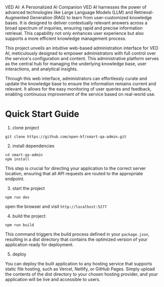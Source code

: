 VED AI: A Personalized AI Companion
VED AI harnesses the power of advanced technologies like Large Language Models (LLM) and Retrieval-Augmented Generation (RAG) to learn from user-customized knowledge bases. It is designed to deliver contextually relevant answers across a broad spectrum of inquiries, ensuring rapid and precise information retrieval. This capability not only enhances user experience but also supports a more efficient knowledge management process.

This project unveils an intuitive web-based administration interface for VED AI, meticulously designed to empower administrators with full control over the service's configuration and content. This administrative platform serves as the central hub for managing the underlying knowledge base, user interactions, and analytical insights.

Through this web interface, administrators can effortlessly curate and update the knowledge base to ensure the information remains current and relevant. It allows for the easy monitoring of user queries and feedback, enabling continuous improvement of the service based on real-world use.

# Quick Start Guide

1. clone project

```shell
git clone https://github.com/open-kf/smart-qa-admin.git
```

2. install dependencies

```shell
cd smart-qa-admin
npm install
```

This step is crucial for directing your application to the correct server location, ensuring that all API requests are routed to the appropriate endpoint.

3. start the project

```shell
npm run dev
```

open the browser and visit `http://localhost:5277`

4. build the project

```shell
npm run build
```

This command triggers the build process defined in your `package.json`, resulting in a dist directory that contains the optimized version of your application ready for deployment.

5. deploy

You can deploy the built application to any hosting service that supports static file hosting, such as Vercel, Netlify, or GitHub Pages. Simply upload the contents of the dist directory to your chosen hosting provider, and your application will be live and accessible to users.
